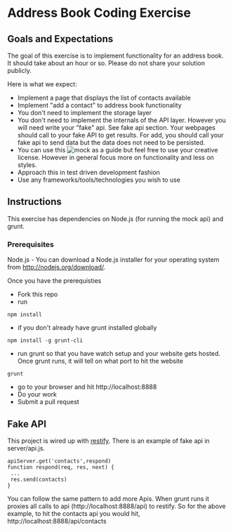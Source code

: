 # Address Book Coding Exercise

## Goals and Expectations
The goal of this exercise is to implement functionality for an address book. It should take about an hour or so. Please do not share your solution publicly.  

Here is what we expect:

- Implement a page that displays the list of contacts available
- Implement "add a contact" to address book functionality
- You don't need to implement the storage layer
- You don't need to implement the internals of the API layer. However you will need write your "fake" api. See fake api section. Your webpages should call to your fake API to get results. For add, you should call your fake api to send data but the data does not need to be persisted.  
- You can use this ![mock](https://github.com/daptiv/interview-address-book-frontend/blob/master/mock.png) as a guide but feel free to use your creative license. However in general focus more on functionality and less on styles.
- Approach this in test driven development fashion
- Use any frameworks/tools/technologies you wish to use

## Instructions
This exercise has dependencies on Node.js (for running the mock api) and grunt.

### Prerequisites
Node.js - You can download a Node.js installer for your operating system from http://nodejs.org/download/.

Once you have the prerequisties
- Fork this repo
- run
```
npm install
```
- if you don't already have grunt installed globally
```
npm install -g grunt-cli
```
- run grunt so that you have watch setup and your website gets hosted. Once grunt runs, it will tell on what port to hit the website
```
grunt
```
- go to your browser and hit http://localhost:8888
- Do your work
- Submit a pull request

## Fake API
This project is wired up with [restify](http://mcavage.me/node-restify/). There is an example of fake api in server/api.js.
```
apiServer.get('contacts',respond)
function respond(req, res, next) {
 ...
 res.send(contacts)
}
```
You can follow the same pattern to add more Apis. When grunt runs it proxies all calls to api (http://localhost:8888/api) to restify. So for the above example, to hit the contacts api you would hit, http://localhost:8888/api/contacts
